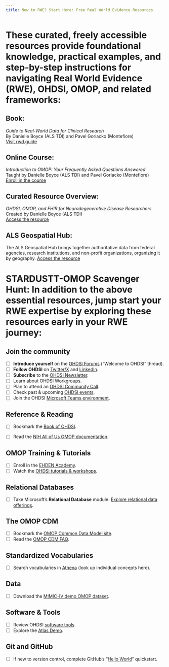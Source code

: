 ```yaml
---
title: New to RWE? Start Here: Free Real World Evidence Resources
---
```


# These curated, freely accessible resources provide foundational knowledge, practical examples, and step-by-step instructions for navigating Real World Evidence (RWE), OHDSI, OMOP, and related frameworks:

## **Book:**  
  *Guide to Real-World Data for Clinical Research*  
  By Danielle Boyce (ALS TDI) and Pavel Goriacko (Montefiore)  
  [Visit rwd.guide](https://rwd.guide/)

## **Online Course:**  
  *Introduction to OMOP: Your Frequently Asked Questions Answered*  
  Taught by Danielle Boyce (ALS TDI) and Pavel Goriacko (Montefiore)  
  [Enroll in the course](https://ilearn.tuftsctsi.org/product?catalog=D1RS_2025_18)

## **Curated Resource Overview:**  
  *OHDSI, OMOP, and FHIR for Neurodegenerative Disease Researchers*  
  Created by Danielle Boyce (ALS TDI)  
  [Access the resource](https://view.genially.com/6655cfe3a5fcfd00138cc914/interactive-content-ohdsi-omop-and-fhir-for-neurodegenerative-disease-researchers)

## **ALS Geospatial Hub:**
  The ALS Geospatial Hub brings together authoritative data from federal agencies, research institutions, and non-profit organizations, organizing it by geography. 
  [Access the resource](https://als-geospatial-hub-nonprofit.hub.arcgis.com/)

# STARDUSTT-OMOP Scavenger Hunt:  In addition to the above essential resources, jump start your RWE expertise by exploring these resources early in your RWE journey:

## Join the community
- [ ] **Introduce yourself** on the [OHDSI Forums](https://forums.ohdsi.org/) (“Welcome to OHDSI” thread).
- [ ] **Follow OHDSI** on [Twitter/X](https://twitter.com/OHDSI) and [LinkedIn](https://www.linkedin.com/company/ohdsi).
- [ ] **Subscribe** to the [OHDSI Newsletter](https://ohdsi.org/subscribe-to-our-newsletter/).
- [ ] Learn about OHDSI [Workgroups](https://ohdsi.org/upcoming-working-group-calls/).
- [ ] Plan to attend an [OHDSI Community Call](https://ohdsi.org/community-calls/).
- [ ] Check past & upcoming [OHDSI events](https://ohdsi.org/2023-ohdsi-events/).
- [ ] Join the OHDSI [Microsoft Teams environment](https://forms.office.com/Pages/ResponsePage.aspx?id=lAAPoyCRq0q6TOVQkCOy1ZyG6Ud_r2tKuS0HcGnqiQZUQ05MOU9BSzEwOThZVjNQVVFGTDNZRENONiQlQCN0PWcu).

## Reference & Reading
- [ ] Bookmark the [Book of OHDSI](https://ohdsi.github.io/TheBookOfOhdsi/).
- [ ] Read the [NIH All of Us OMOP documentation](https://support.researchallofus.org/hc/en-us/articles/360039585391-How-the-Observational-Medical-Outcomes-Partnership-OMOP-vocabulary-are-structured).


## OMOP Training & Tutorials
- [ ] Enroll in the [EHDEN Academy](https://academy.ehden.eu/).
- [ ] Watch the [OHDSI tutorials & workshops](https://youtube.com/playlist?list=PLpzbqK7kvfeXRQktX0PV-cRpb3EFA2e7Z).

## Relational Databases
- [ ] Take Microsoft’s **Relational Database** module: [Explore relational data offerings](https://learn.microsoft.com/en-us/training/modules/explore-relational-data-offerings/).

## The OMOP CDM
- [ ] Bookmark the [OMOP Common Data Model site](https://ohdsi.github.io/CommonDataModel/index.html).
- [ ] Read the [OMOP CDM FAQ](https://ohdsi.github.io/CommonDataModel/faq.html).

## Standardized Vocabularies
- [ ] Search vocabularies in [Athena](https://athena.ohdsi.org/search-terms/start) (look up individual concepts here).

## Data
- [ ] Download the [MIMIC-IV demo OMOP dataset](https://physionet.org/content/mimic-iv-demo-omop/0.9/1_omop_data_csv/).


## Software & Tools
- [ ] Review OHDSI [software tools](https://ohdsi.org/software-tools/).
- [ ] Explore the [Atlas Demo](https://atlas-demo.ohdsi.org/).

## Git and GitHub
- [ ] If new to version control, complete GitHub’s “[Hello World](https://docs.github.com/en/get-started/quickstart/hello-world)” quickstart.



